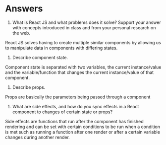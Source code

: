 # Answers

1. What is React JS and what problems does it solve? Support your answer with concepts introduced in class and from your personal research on the web.

React JS solves having to create multiple similar components by allowing us to manipulate data in components with differing states.

1. Describe component state.

Component state is separated with two variables, the current instance/value and the variable/function that changes the current instance/value of that component.

1. Describe props.

Props are basically the parameters being passed through a component

1. What are side effects, and how do you sync effects in a React component to changes of certain state or props?

Side effects are functions that run after the component has finished rendering and can be set with certain conditions to be run when a condition is met such as running a function after one render or after a certain variable changes during another render.
